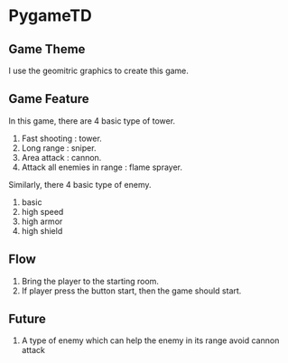 # PygameTD

## Game Theme

I use the geomitric graphics to create this game.

## Game Feature

In this game, there are 4 basic type of tower. 

1. Fast shooting : tower.
1. Long range : sniper.
1. Area attack : cannon.
1. Attack all enemies in range : flame sprayer.

Similarly, there 4 basic type of enemy.

1. basic
1. high speed
1. high armor
1. high shield

## Flow

1. Bring the player to the starting room.
1. If player press the button start, then the game should start.

## Future

1. A type of enemy which can help the enemy in its range avoid cannon attack